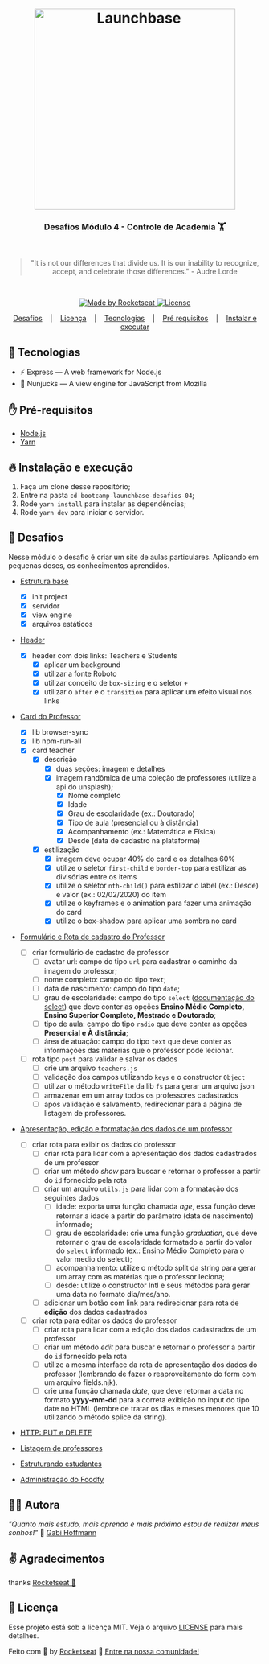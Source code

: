 <h1 align="center">
    <img alt="Launchbase" src="https://storage.googleapis.com/golden-wind/bootcamp-launchbase/logo.png" width="400px" />
</h1>
<h3 align="center">
  Desafios Módulo 4 - Controle de Academia 🏋️
</h3>
<br/>
<blockquote align="center">"It is not our differences that divide us. It is our inability to recognize, accept, and celebrate those differences." - Audre Lorde</blockquote>
<br/>
<p align="center">
  <a href="https://rocketseat.com.br">
    <img alt="Made by Rocketseat" src="https://img.shields.io/badge/made%20by-Rocketseat-%23F8952D">
  </a>
  <a href="LICENSE" >
    <img alt="License" src="https://img.shields.io/badge/license-MIT-%23F8952D">
  </a>
</p>

<p align="center">
    <a href="#rocket-desafios">Desafios</a>
    &nbsp;&nbsp;&nbsp;|&nbsp;&nbsp;&nbsp;
    <a href="#memo-licença">Licença</a>
    &nbsp;&nbsp;&nbsp;|&nbsp;&nbsp;&nbsp;
    <a href="#rocket-tecnologias">Tecnologias</a>
    &nbsp;&nbsp;&nbsp;|&nbsp;&nbsp;&nbsp;
    <a href="#hand-pré-requisitos">Pré requisitos</a>
    &nbsp;&nbsp;&nbsp;|&nbsp;&nbsp;&nbsp;
    <a href="#fire-instalação-e-execução">Instalar e executar</a>
</p>

## :rocket: Tecnologias

- ⚡ Express — A web framework for Node.js
- 🥷 Nunjucks — A view engine for JavaScript from Mozilla

## :hand: Pré-requisitos

- [Node.js](https://nodejs.org/en/)
- [Yarn](https://yarnpkg.com/pt-BR/docs/install)

## :fire: Instalação e execução

1. Faça um clone desse repositório;
2. Entre na pasta `cd bootcamp-launchbase-desafios-04`;
3. Rode `yarn install` para instalar as dependências;
4. Rode `yarn dev` para iniciar o servidor.

## :rocket: Desafios

Nesse módulo o desafio é criar um site de aulas particulares. Aplicando em pequenas doses, os conhecimentos aprendidos.

- [Estrutura base](#)
  - [x] init project
  - [x] servidor
  - [x] view engine
  - [x] arquivos estáticos
- [Header](#)
  - [x] header com dois links: Teachers e Students
    - [x] aplicar um background
    - [x] utilizar a fonte Roboto
    - [x] utilizar conceito de `box-sizing` e o seletor `+`
    - [x] utilizar o `after` e o `transition` para aplicar um efeito visual nos links
- [Card do Professor](#)
  - [x] lib browser-sync
  - [x] lib npm-run-all
  - [x] card teacher
    - [x] descrição
      - [x] duas seções: imagem e detalhes
      - [x] imagem randômica de uma coleção de professores (utilize a api do unsplash);
        - [x] Nome completo
        - [x] Idade
        - [x] Grau de escolaridade (ex.: Doutorado)
        - [x] Tipo de aula (presencial ou à distância)
        - [x] Acompanhamento (ex.: Matemática e Física)
        - [x] Desde (data de cadastro na plataforma)
    - [x] estilização
      - [x] imagem deve ocupar 40% do card e os detalhes 60%
      - [x] utilize o seletor `first-child` e `border-top` para estilizar as divisórias entre os items
      - [x] utilize o seletor `nth-child()` para estilizar o label (ex.: Desde) e valor (ex.: 02/02/2020) do item
      - [x] utilize o keyframes e o animation para fazer uma animação do card
      - [x] utilize o box-shadow para aplicar uma sombra no card
- [Formulário e Rota de cadastro do Professor](#)
  - [ ] criar formulário de cadastro de professor
    - [ ] avatar url: campo do tipo `url` para cadastrar o caminho da imagem do professor;
    - [ ] nome completo: campo do tipo `text`;
    - [ ] data de nascimento: campo do tipo `date`;
    - [ ] grau de escolaridade: campo do tipo `select` ([documentação do select](https://developer.mozilla.org/pt-BR/docs/Web/HTML/Element/select)) que deve conter as opções **Ensino Médio Completo, Ensino Superior Completo, Mestrado e Doutorado**;
    - [ ] tipo de aula: campo do tipo `radio` que deve conter as opções **Presencial e À distância**;
    - [ ] área de atuação: campo do tipo `text` que deve conter as informações das matérias que o professor pode lecionar.
  - [ ] rota tipo `post` para validar e salvar os dados
    - [ ] crie um arquivo `teachers.js`
    - [ ] validação dos campos utilizando `keys` e o constructor `Object`
    - [ ] utilizar o método `writeFile` da lib `fs` para gerar um arquivo json
    - [ ] armazenar em um array todos os professores cadastrados
    - [ ] após validação e salvamento, redirecionar para a página de listagem de professores.
- [Apresentação, edição e formatação dos dados de um professor](#)

  - [ ] criar rota para exibir os dados do professor
    - [ ] criar rota para lidar com a apresentação dos dados cadastrados de um professor
    - [ ] criar um método _show_ para buscar e retornar o professor a partir do `id` fornecido pela rota
    - [ ] criar um arquivo `utils.js` para lidar com a formatação dos seguintes dados
      - [ ] idade: exporta uma função chamada _age_, essa função deve retornar a idade a partir do parâmetro (data de nascimento) informado;
      - [ ] grau de escolaridade: crie uma função _graduation_, que deve retornar o grau de escolaridade formatado a partir do valor do `select` informado (ex.: Ensino Médio Completo para o valor medio do select);
      - [ ] acompanhamento: utilize o método split da string para gerar um array com as matérias que o professor leciona;
      - [ ] desde: utilize o constructor Intl e seus métodos para gerar uma data no formato dia/mes/ano.
    - [ ] adicionar um botão com link para redirecionar para rota de **edição** dos dados cadastrados
  - [ ] criar rota para editar os dados do professor
    - [ ] criar rota para lidar com a edição dos dados cadastrados de um professor
    - [ ] criar um método _edit_ para buscar e retornar o professor a partir do `id` fornecido pela rota
    - [ ] utilize a mesma interface da rota de apresentação dos dados do professor (lembrando de fazer o reaproveitamento do form com um arquivo fields.njk).
    - [ ] crie uma função chamada _date_, que deve retornar a data no formato **yyyy-mm-dd** para a correta exibição no input do tipo date no HTML (lembre de tratar os dias e meses menores que 10 utilizando o método splice da string).

- [HTTP: PUT e DELETE]()
- [Listagem de professores]()
- [Estruturando estudantes]()
- [Administração do Foodfy]()

## 👩‍💻 Autora

_"Quanto mais estudo, mais aprendo e mais próximo estou de realizar meus sonhos!"_ 🤍 [Gabi Hoffmann](https://www.linkedin.com/in/agfhoffmann)

## ✌️ Agradecimentos

thanks [Rocketseat 🚀](https://rocketseat.com.br/)

## :memo: Licença

Esse projeto está sob a licença MIT. Veja o arquivo [LICENSE](/LICENSE) para mais detalhes.

Feito com :purple_heart: by [Rocketseat](https://rocketseat.com.br) :wave: [Entre na nossa comunidade!](https://discordapp.com/invite/gCRAFhc)
